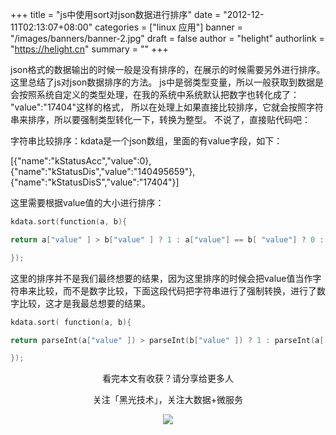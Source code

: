 +++
title = "js中使用sort对json数据进行排序"
date = "2012-12-11T02:13:07+08:00"
categories = ["linux 应用"]
banner = "/images/banners/banner-2.jpg"
draft = false
author = "helight"
authorlink = "https://helight.cn"
summary = ""
+++

json格式的数据输出的时候一般是没有排序的，在展示的时候需要另外进行排序。这里总结了js对json数据排序的方法。
js中是弱类型变量，所以一般获取到数据是会按照系统自定义的类型处理，在我的系统中系统默认把数字也转化成了： "value":"17404"这样的格式，
所以在处理上如果直接比较排序，它就会按照字符串来排序，所以要强制类型转化一下，转换为整型。
不说了，直接贴代码吧：

字符串比较排序：kdata是一个json数组，里面的有value字段，如下：
<!--more-->
[{"name":"kStatusAcc","value":0},{"name":"kStatusDis","value":"140495659"},{"name":"kStatusDisS","value":"17404"}]

这里需要根据value值的大小进行排序：
```c
kdata.sort(function(a, b){

return a["value" ] > b["value" ] ? 1 : a["value"] == b[ "value"] ? 0 : -1;

});
```
这里的排序并不是我们最终想要的结果，因为这里排序的时候会把value值当作字符串来比较，而不是数字比较，下面这段代码把字符串进行了强制转换，进行了数字比较，这才是我最总想要的结果。
```c
kdata.sort( function(a, b){

return parseInt(a["value" ]) > parseInt(b["value" ]) ? 1 : parseInt(a[ "value"]) == parseInt(b[ "value" ])  ? 0 : -1;

});
```

<center>
看完本文有收获？请分享给更多人<br>

关注「黑光技术」，关注大数据+微服务<br>

![](/images/qrcode_helight_tech.jpg)
</center>
